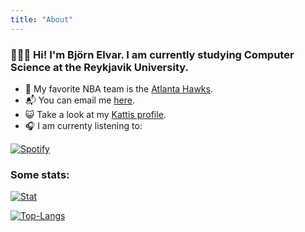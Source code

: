 ```yaml
---
title: "About"
---
```


### 👨🏼‍💻 Hi! I'm Björn Elvar. I am currently studying Computer Science at the Reykjavik University.

<!-- - 🎧 I am currently obsessed with this [album](https://open.spotify.com/album/6GjwtEZcfenmOf6l18N7T7?si=xQP9Q3bSSoiY4PuMit3hVg). -->
- 🦅 My favorite NBA team is the [Atlanta Hawks](https://www.nba.com/hawks/).
- 📬 You can email me [here](mailto:bjornelvar@icloud.com).
- 😺 Take a look at my [Kattis profile](https://open.kattis.com/users/bjornelvar).
- 🎧 I am currenty listening to:


[![Spotify](https://spotify-now-playing-bjornelvar.vercel.app/api/spotify)](https://open.spotify.com/user/bjossymandias)
### Some stats:

[![Stat](https://github-readme-stats-bjornelvar.vercel.app/api?username=bjornelvar&card_width=500&include_all_commits=true&count_private=true&show_icons=true&line_height=20&theme=moltack)](https://github.com/bjornelvar)

[![Top-Langs](https://github-readme-stats-bjornelvar.vercel.app/api/top-langs/?username=bjornelvar&card_width=450&layout=compact&hide=HTML,PostScript&theme=moltack)](https://github.com/bjornelvar)